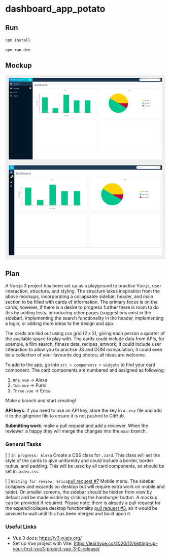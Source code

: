 # dashboard_app_potato

## Run
`npm install`

`npm run dev`

## Mockup
![Designs](src/assets/readme-image.jpg)

## Plan
A Vue.js 3 project has been set up as a playground to practise Vue.js, user interaction, structure, and styling. The structure takes inspiration from the above mockups, incorporating a collapsable sidebar, header, and main section to be filled with cards of information. The primary focus is on the cards, however, if there is a desire to progress further there is room to  do this by adding tests, introducing other pages (suggestions exist in the sidebar), implementing the search functionality in the header, implementing a login,  or adding more ideas to the design and app.

The cards are laid out using css grid (2 x 2), giving each person a quarter of the available space to play with. The cards could include data from APIs, for example,  a film search,  fitness data, recipes, artwork; it could include user interaction to allow you to practise JS and DOM manipulation; it could even be a collection of your favourite dog photos; all ideas are welcome.

To add to the app, go into `src > components > widgets` to find your card component. The card components are numbered and assigned as following:

1. `One.vue` -> Alexa
1. `Two.vue` -> Purvi
1. `Three.vue` -> Erica

Make a branch and start creating!

**API keys**: if you need to use an API key, store the key in a `.env` file and add it to the gitignore file to ensure it is not pushed to GitHub.

**Submitting work**: make a pull request and add a reviewer. When the reviewer is happy they will merge the changes into the `main` branch.

### General Tasks
[ ] `In progress: Alexa` Create a CSS class for `.card`. This class will set the style of the cards to give uniformity and could include a border, border radius, and padding. This will be used by all card components, so should be set in `index.css`.

[ ] `Waiting for review: Erica`[pull request #7](https://github.com/ejgoodwin/dashboard_app_potato/pull/7) Mobile menu. The sidebar collapses and expands on desktop but will require extra work on mobile and tablet. On smaller screens, the sidebar should be hidden from view by default and be made visible by clicking the hamburger button. A mockup can be provided if required. Please note: there is already a pull request for the expand/collapse desktop functionality [pull request #3](https://github.com/ejgoodwin/dashboard_app_potato/pull/3), so it would be advised to wait until this has been merged and build upon it.

### Useful Links
* Vue 3 docs: https://v3.vuejs.org/
* Set up Vue project with Vite: https://learnvue.co/2020/12/setting-up-your-first-vue3-project-vue-3-0-release/
